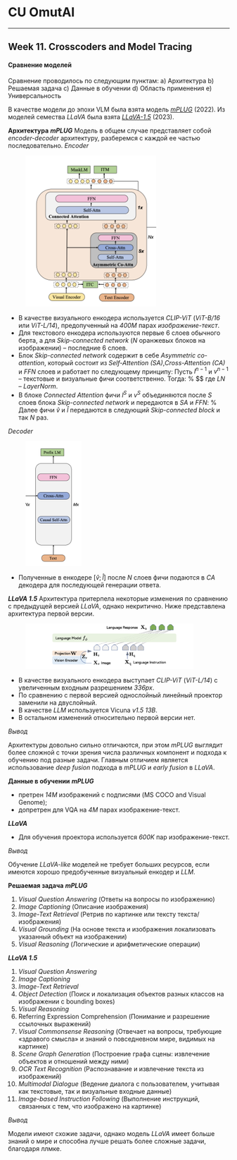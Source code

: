 # CU OmutAI
---
## Week 11. Crosscoders and Model Tracing

#### Сравнение моделей
Сравнение проводилось по следующим пунктам:
 a) Архитектура
 b) Решаемая задача
 c) Данные в обучении
 d) Область применения
 e) Универсальность


В качестве модели до эпохи VLM была взята модель [*mPLUG*](https://arxiv.org/pdf/2205.12005) (2022).
Из моделей семества *LLaVA* была взята [*LLaVA-1.5*](https://arxiv.org/pdf/2310.03744) (2023).

**Архитектура**
***mPLUG***
Модель в общем случае представляет собой *encoder-decoder* архитектуру, разберемся с каждой ее частью последовательно.
*Encoder*
<figure>
<img src="./assets/encoder.png" width=70% 
height=70%></img>
</figure>

- В качестве визуального енкодера используется *CLIP-ViT* (*ViT-B/16* или *ViT-L/14*), предопученный на *400М* парах *изображение-текст*.  
- Для текстового енкодера используются первые 6 слоев обычного берта, а для *Skip-connected network* (*N* оранжевых блоков на изображении) – последние 6 слоев.
- Блок *Skip-connected network* содержит в себе *Asymmetric co-attention*, который состоит из *Self-Attention (SA)*,*Cross-Attention (CA)* и *FFN* слоев и работает по следующему принципу:
Пусть $l^{n-1}$ и $v^{n-1}$ – текстовые и визуальные фичи соответственно. Тогда:
% <![CDATA[
$$
\begin{align}
 l^{n}_{SA} = LN(SA(l^{n-1}) + l^{n-1}) \\
 l^{n}_{CA} = LN(CA(l^{n}_{SA}, v^{n-1})) \\
 l^{n} = LN(FFN(l^{n}_{CA}) + l^{n}_{CA})
\end{align} 
%]]>
$$
где $LN$ – $LayerNorm$.
- В блоке *Connected Attention* фичи $l^{S}$ и $v^{S}$ объединяются после *S* слоев блока *Skip-connected network* и передаются в *SA* и *FFN*:
% <![CDATA[
$$
\begin{align}
[v_{SA}; l_{SA}] = LN(SA([v^{S}; l^{S}]) + [v^{S}; l^{S}]) \\
[\hat{v}; \hat{l}] = LN(FFN([v_{SA}; l_{SA}]) + [v_{SA}; l_{SA}])
\end{align}
$$
%]]>
Далее фичи $\hat{v}$ и $\hat{l}$ передаются в следующий *Skip-connected block* и так *N* раз.

*Decoder*
<figure>
<img src="./assets/decoder.png" width=30% 
height=30%></img>
</figure>

- Полученные в енкодере $[\hat{v}; \hat{l}]$ после *N* слоев фичи подаются в *CA* декодера для последующей генерации ответа.

***LLaVA 1.5***
Архитектура притерпела некоторые изменения по сравнению с предыдущей версией *LLaVA*, однако некритично. Ниже представлена архитектура первой версии.
<figure>
<img src="./assets/llava_arch.png" width=90% 
height=90%></img>
</figure>

- В качестве визуального енкодера выступает *CLIP-ViT* (*ViT-L/14*) с увеличенным входным разрешением *336px*.
- По сравнению с первой версией однослойный линейный проектор заменили на двуслойный.
- В качестве *LLM* используется Vicuna *v1.5 13B*. 
- В остальном изменений относительно первой  версии нет.

*Вывод*

Архитектуры довольно сильно отличаются, при этом *mPLUG* выглядит более сложной с точки зрения числа различных компонент и подхода к обучению под разные задачи. Главным отличием является использование *deep fusion* подхода в *mPLUG* и *early fusion* в *LLaVA*.

**Данные в обучении**
***mPLUG***
- претрен *14M* изображений с подписями (MS COCO and Visual Genome);
- допретрен для VQA на *4M* парах изображение-текст.

***LLaVA***
- Для обучения проектора используется *600K* пар изображение-текст.

*Вывод*

Обучение *LLaVA-like* моделей не требует больших ресурсов, если имеются хорошо предобученные визуальный енкодер и *LLM*. 


**Решаемая задача**
***mPLUG***
1. *Visual Question Answering*
    (Ответы на вопросы по изображению)
2. *Image Captioning* (Описание изображения)
3. *Image-Text Retrieval* (Ретрив по картинке или тексту текста/изображения)
4. *Visual Grounding* (На основе текста и изображения локализовать указанный объект на изображении)
5.  *Visual Reasoning* (Логические и арифметические операции)

***LLaVA 1.5***
1. *Visual Question Answering*
2. *Image Captioning*
3. *Image-Text Retrieval*
4. *Object Detection*
(Поиск и локализация объектов разных классов на изображении с bounding boxes)
5. *Visual Reasoning*
6. Referring Expression Comprehension (Понимание и разрешение ссылочных выражений)
7. *Visual Commonsense Reasoning* (Отвечает на вопросы, требующие «здравого смысла» и знаний о повседневном мире, видимых на картинке)
8. *Scene Graph Generation* (Построение графа сцены: извлечение объектов и отношений между ними)
9. *OCR Text Recognition* (Распознавание и извлечение текста из изображений)
10. *Multimodal Dialogue* (Ведение диалога с пользователем, учитывая как текстовые, так и визуальные входные данные)
11. *Image-based Instruction Following* (Выполнение инструкций, связанных с тем, что изображено на картинке)

*Вывод*

Модели имеют схожие задачи, однако модель *LLaVA* имеет больше знаний о мире и способна лучше решать более сложные задачи, благодаря ллмке.



    







